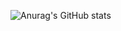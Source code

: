 ![Anurag's GitHub stats](https://github-readme-stats.vercel.app/api?username=pashaoffc&show_icons=true&theme=dark)

